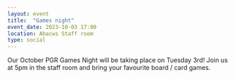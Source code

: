 ```yaml
---
layout: event
title:  "Games night"
event_date: 2023-10-03 17:00
location: Abacws Staff room
type: social
---
```


Our October PGR Games Night will be taking place on Tuesday 3rd! Join us at 5pm in the staff room and bring your favourite board / card games.
